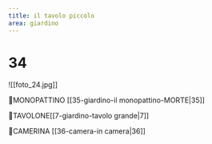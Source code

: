 ```yaml
---
title: il tavolo piccolo
area: giardino
---
```

# 34
![[foto_24.jpg]]

👀MONOPATTINO [[35-giardino-il monopattino-MORTE|35]]

👀TAVOLONE[[7-giardino-tavolo grande|7]]

👣CAMERINA [[36-camera-in camera|36]]

